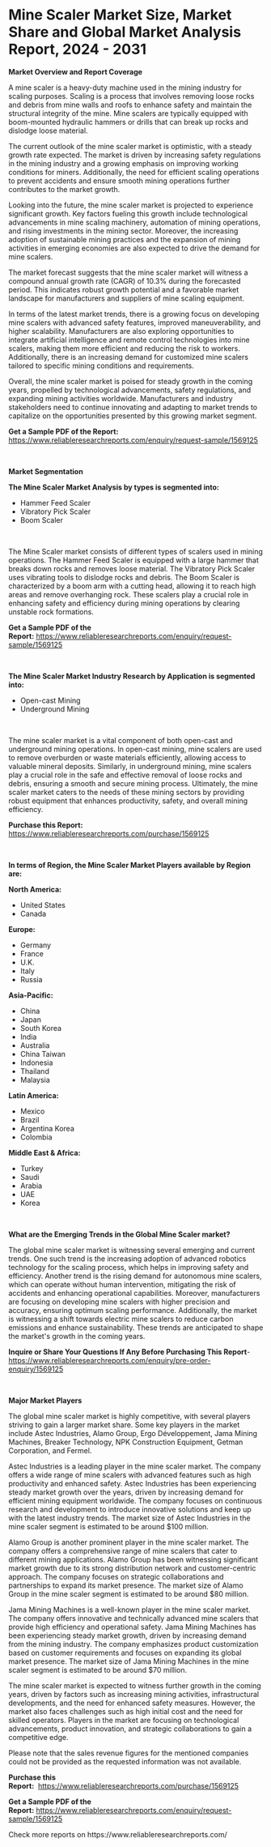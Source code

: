 <p><h1>Mine Scaler Market Size, Market Share and Global Market Analysis Report, 2024 - 2031</h1></p><p><strong>Market Overview and Report Coverage</strong></p>
<p><p>A mine scaler is a heavy-duty machine used in the mining industry for scaling purposes. Scaling is a process that involves removing loose rocks and debris from mine walls and roofs to enhance safety and maintain the structural integrity of the mine. Mine scalers are typically equipped with boom-mounted hydraulic hammers or drills that can break up rocks and dislodge loose material.</p><p>The current outlook of the mine scaler market is optimistic, with a steady growth rate expected. The market is driven by increasing safety regulations in the mining industry and a growing emphasis on improving working conditions for miners. Additionally, the need for efficient scaling operations to prevent accidents and ensure smooth mining operations further contributes to the market growth.</p><p>Looking into the future, the mine scaler market is projected to experience significant growth. Key factors fueling this growth include technological advancements in mine scaling machinery, automation of mining operations, and rising investments in the mining sector. Moreover, the increasing adoption of sustainable mining practices and the expansion of mining activities in emerging economies are also expected to drive the demand for mine scalers.</p><p>The market forecast suggests that the mine scaler market will witness a compound annual growth rate (CAGR) of 10.3% during the forecasted period. This indicates robust growth potential and a favorable market landscape for manufacturers and suppliers of mine scaling equipment.</p><p>In terms of the latest market trends, there is a growing focus on developing mine scalers with advanced safety features, improved maneuverability, and higher scalability. Manufacturers are also exploring opportunities to integrate artificial intelligence and remote control technologies into mine scalers, making them more efficient and reducing the risk to workers. Additionally, there is an increasing demand for customized mine scalers tailored to specific mining conditions and requirements.</p><p>Overall, the mine scaler market is poised for steady growth in the coming years, propelled by technological advancements, safety regulations, and expanding mining activities worldwide. Manufacturers and industry stakeholders need to continue innovating and adapting to market trends to capitalize on the opportunities presented by this growing market segment.</p></p>
<p><strong>Get a Sample PDF of the Report:</strong> <a href="https://www.reliableresearchreports.com/enquiry/request-sample/1569125">https://www.reliableresearchreports.com/enquiry/request-sample/1569125</a></p>
<p>&nbsp;</p>
<p><strong>Market Segmentation</strong></p>
<p><strong>The Mine Scaler Market Analysis by types is segmented into:</strong></p>
<p><ul><li>Hammer Feed Scaler</li><li>Vibratory Pick Scaler</li><li>Boom Scaler</li></ul></p>
<p>&nbsp;</p>
<p><p>The Mine Scaler market consists of different types of scalers used in mining operations. The Hammer Feed Scaler is equipped with a large hammer that breaks down rocks and removes loose material. The Vibratory Pick Scaler uses vibrating tools to dislodge rocks and debris. The Boom Scaler is characterized by a boom arm with a cutting head, allowing it to reach high areas and remove overhanging rock. These scalers play a crucial role in enhancing safety and efficiency during mining operations by clearing unstable rock formations.</p></p>
<p><strong>Get a Sample PDF of the Report:</strong>&nbsp;<a href="https://www.reliableresearchreports.com/enquiry/request-sample/1569125">https://www.reliableresearchreports.com/enquiry/request-sample/1569125</a></p>
<p>&nbsp;</p>
<p><strong>The Mine Scaler Market Industry Research by Application is segmented into:</strong></p>
<p><ul><li>Open-cast Mining</li><li>Underground Mining</li></ul></p>
<p>&nbsp;</p>
<p><p>The mine scaler market is a vital component of both open-cast and underground mining operations. In open-cast mining, mine scalers are used to remove overburden or waste materials efficiently, allowing access to valuable mineral deposits. Similarly, in underground mining, mine scalers play a crucial role in the safe and effective removal of loose rocks and debris, ensuring a smooth and secure mining process. Ultimately, the mine scaler market caters to the needs of these mining sectors by providing robust equipment that enhances productivity, safety, and overall mining efficiency.</p></p>
<p><strong>Purchase this Report:</strong>&nbsp; <a href="https://www.reliableresearchreports.com/purchase/1569125">https://www.reliableresearchreports.com/purchase/1569125</a></p>
<p>&nbsp;</p>
<p><strong>In terms of Region, the Mine Scaler Market Players available by Region are:</strong></p>
<p>
    <p> <strong> North America: </strong>
        <ul>
            <li>United States</li>
            <li>Canada</li>
        </ul>
        </p> 
    <p> <strong> Europe: </strong>
        <ul>
            <li>Germany</li>
            <li>France</li>
            <li>U.K.</li>
            <li>Italy</li>
            <li>Russia</li>
        </ul>
        </p> 
    <p> <strong> Asia-Pacific: </strong>
        <ul>
            <li>China</li>
            <li>Japan</li>
            <li>South Korea</li>
            <li>India</li>
            <li>Australia</li>
            <li>China Taiwan</li>
            <li>Indonesia</li>
            <li>Thailand</li>
            <li>Malaysia</li>
        </ul>
        </p> 
    <p> <strong> Latin America: </strong>
        <ul>
            <li>Mexico</li>
            <li>Brazil</li>
            <li>Argentina Korea</li>
            <li>Colombia</li>
        </ul>
        </p> 
    <p> <strong> Middle East & Africa: </strong>
        <ul>
            <li>Turkey</li>
            <li>Saudi</li>
            <li>Arabia</li>
            <li>UAE</li>
            <li>Korea</li>
        </ul>
    </p>
    </p>
<p>&nbsp;</p>
<p><strong>What are the Emerging Trends in the Global Mine Scaler market?</strong></p>
<p><p>The global mine scaler market is witnessing several emerging and current trends. One such trend is the increasing adoption of advanced robotics technology for the scaling process, which helps in improving safety and efficiency. Another trend is the rising demand for autonomous mine scalers, which can operate without human intervention, mitigating the risk of accidents and enhancing operational capabilities. Moreover, manufacturers are focusing on developing mine scalers with higher precision and accuracy, ensuring optimum scaling performance. Additionally, the market is witnessing a shift towards electric mine scalers to reduce carbon emissions and enhance sustainability. These trends are anticipated to shape the market's growth in the coming years.</p></p>
<p><strong>Inquire or Share Your Questions If Any Before Purchasing This Report</strong>- <a href="https://www.reliableresearchreports.com/enquiry/pre-order-enquiry/1569125">https://www.reliableresearchreports.com/enquiry/pre-order-enquiry/1569125</a></p>
<p>&nbsp;</p>
<p><strong>Major Market Players</strong></p>
<p><p>The global mine scaler market is highly competitive, with several players striving to gain a larger market share. Some key players in the market include Astec Industries, Alamo Group, Ergo Développement, Jama Mining Machines, Breaker Technology, NPK Construction Equipment, Getman Corporation, and Fermel.</p><p>Astec Industries is a leading player in the mine scaler market. The company offers a wide range of mine scalers with advanced features such as high productivity and enhanced safety. Astec Industries has been experiencing steady market growth over the years, driven by increasing demand for efficient mining equipment worldwide. The company focuses on continuous research and development to introduce innovative solutions and keep up with the latest industry trends. The market size of Astec Industries in the mine scaler segment is estimated to be around $100 million.</p><p>Alamo Group is another prominent player in the mine scaler market. The company offers a comprehensive range of mine scalers that cater to different mining applications. Alamo Group has been witnessing significant market growth due to its strong distribution network and customer-centric approach. The company focuses on strategic collaborations and partnerships to expand its market presence. The market size of Alamo Group in the mine scaler segment is estimated to be around $80 million.</p><p>Jama Mining Machines is a well-known player in the mine scaler market. The company offers innovative and technically advanced mine scalers that provide high efficiency and operational safety. Jama Mining Machines has been experiencing steady market growth, driven by increasing demand from the mining industry. The company emphasizes product customization based on customer requirements and focuses on expanding its global market presence. The market size of Jama Mining Machines in the mine scaler segment is estimated to be around $70 million.</p><p>The mine scaler market is expected to witness further growth in the coming years, driven by factors such as increasing mining activities, infrastructural developments, and the need for enhanced safety measures. However, the market also faces challenges such as high initial cost and the need for skilled operators. Players in the market are focusing on technological advancements, product innovation, and strategic collaborations to gain a competitive edge.</p><p>Please note that the sales revenue figures for the mentioned companies could not be provided as the requested information was not available.</p></p>
<p><strong>Purchase this Report:</strong>&nbsp;&nbsp;<a href="https://www.reliableresearchreports.com/purchase/1569125">https://www.reliableresearchreports.com/purchase/1569125</a></p>
<p></p>
<p><strong>Get a Sample PDF of the Report:</strong>&nbsp;<a href="https://www.reliableresearchreports.com/enquiry/request-sample/1569125">https://www.reliableresearchreports.com/enquiry/request-sample/1569125</a></p>
<p>Check more reports on https://www.reliableresearchreports.com/</p>